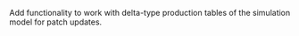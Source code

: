 Add functionality to work with delta-type production tables of the simulation model for patch updates.
